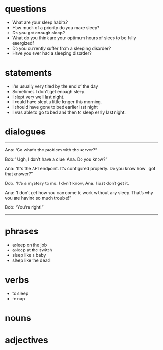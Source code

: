 # questions
- What are your sleep habits?
- How much of a priority do you make sleep?
- Do you get enough sleep?
- What do you think are your optimum hours of sleep to be fully energized?
- Do you currently suffer from a sleeping disorder? 
- Have you ever had a sleeping disorder?


# statements
- I'm usually very tired by the end of the day.
- Sometimes I don't get enough sleep.
- I slept very well last night.
- I could have slept a little longer this morning.
- I should have gone to bed earlier last night.
- I was able to go to bed and then to sleep early last night.


# dialogues
---

Ana: “So what’s the problem with the server?” 

Bob:” Ugh, I don’t have a clue, Ana. Do you know?”

Ana: “It's the API endpoint. It's configured properly. Do you know how I got that answer?”

Bob: “It’s a mystery to me. I don’t know, Ana. I just don’t get it. 

Ana: “I don’t get how you can come to work without any sleep. That’s why you are having so much trouble!” 

Bob: “You’re right!”

---

# phrases
- asleep on the job
- asleep at the switch
- sleep like a baby
- sleep like the dead



# verbs
- to sleep
- to nap

# nouns

# adjectives